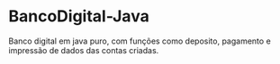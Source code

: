 # BancoDigital-Java
Banco digital em java puro, com funções como deposito, pagamento e impressão de dados das contas criadas.
